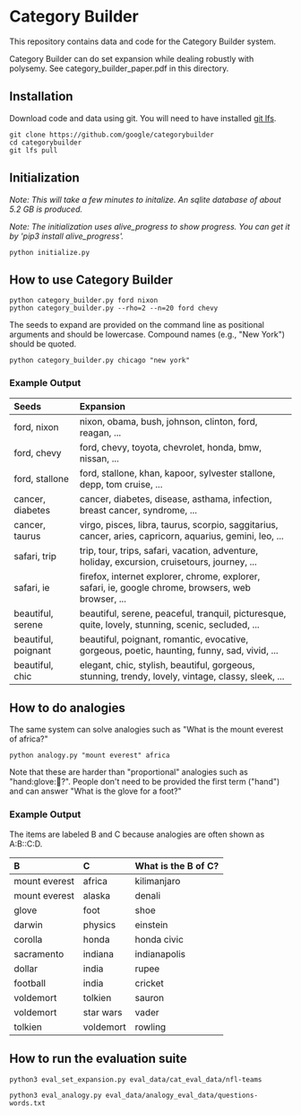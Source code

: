 # Category Builder

This repository contains data and code for the Category Builder system.

Category Builder can do set expansion while dealing robustly with polysemy.
See category_builder_paper.pdf in this directory.

## Installation

Download code and data using git. You will need to have installed [git lfs](https://git-lfs.github.com/).

``` shell
git clone https://github.com/google/categorybuilder
cd categorybuilder
git lfs pull
```

## Initialization

_Note: This will take a few minutes to initalize. An sqlite database of about 5.2 GB is produced._

_Note: The initialization uses alive_progress to show progress. You can get it by 'pip3 install alive_progress'._

``` shell
python initialize.py
```

## How to use Category Builder

``` shell
python category_builder.py ford nixon
python category_builder.py --rho=2 --n=20 ford chevy
```

The seeds to expand are provided on the command line as positional arguments and should be lowercase. Compound names (e.g., "New York") should be quoted.

``` shell
python category_builder.py chicago "new york"
```

### Example Output

| Seeds   | Expansion |
| :------- | :----------|
|ford, nixon | nixon, obama, bush, johnson, clinton, ford, reagan, ... |
|ford, chevy | ford, chevy, toyota, chevrolet, honda, bmw, nissan, ... |
|ford,  stallone| ford, stallone, khan, kapoor, sylvester stallone, depp, tom cruise, ... |
|cancer, diabetes| cancer, diabetes, disease, asthama, infection, breast cancer, syndrome, ...|
|cancer, taurus| virgo, pisces, libra, taurus, scorpio, saggitarius, cancer, aries, capricorn, aquarius, gemini, leo, ...|
|safari, trip|trip, tour, trips, safari, vacation, adventure, holiday, excursion, cruisetours, journey, ...|
|safari, ie|firefox, internet explorer, chrome, explorer, safari, ie, google chrome, browsers, web browser, ...|
|beautiful, serene|beautiful, serene, peaceful, tranquil, picturesque, quite, lovely, stunning, scenic, secluded, ...|
|beautiful, poignant| beautiful, poignant, romantic, evocative, gorgeous, poetic, haunting, funny, sad, vivid, ...|
|beautiful, chic|elegant, chic, stylish, beautiful, gorgeous, stunning, trendy, lovely, vintage, classy, sleek, ...|


## How to do analogies

The same system can solve analogies such as "What is the mount everest of africa?"

``` shell
python analogy.py "mount everest" africa
```
Note that these are harder than "proportional" analogies such as "hand:glove::foot:?". People don't need to be provided the first term ("hand") and can answer "What is the glove for a foot?"

### Example Output

The items are labeled B and C because analogies are often shown as A:B::C:D.

|  B   | C | What is the B of C? |
|:----|:-----|:---------------------------|
|mount everest|africa| kilimanjaro|
|mount everest|alaska| denali|
|glove | foot | shoe |
|darwin | physics | einstein |
|corolla|honda|honda civic|
|sacramento|indiana|indianapolis|
|dollar|india|rupee|
|football|india|cricket|
|voldemort|tolkien|sauron|
|voldemort|star wars|vader|
|tolkien|voldemort|rowling|

## How to run the evaluation suite

``` shell
python3 eval_set_expansion.py eval_data/cat_eval_data/nfl-teams

python3 eval_analogy.py eval_data/analogy_eval_data/questions-words.txt
```



